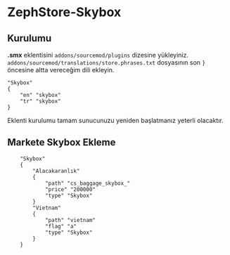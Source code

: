 # ZephStore-Skybox

## Kurulumu
**.smx** eklentisini `addons/sourcemod/plugins` dizesine yükleyiniz.
`addons/sourcemod/translations/store.phrases.txt` dosyasının son `}` öncesine altta vereceğim dili ekleyin.

    "Skybox"
	{
		"en" "skybox"
		"tr" "skybox"
	}

Eklenti kurulumu tamam sunucunuzu yeniden başlatmanız yeterli olacaktır.

## Markete Skybox Ekleme

        "Skybox"
        {
        	"Alacakaranlık"
            {
            	"path" "cs_baggage_skybox_"
                "price" "200000"
                "type" "Skybox"
            }
            "Vietnam"
            {
            	"path" "vietnam"
                "flag" "a"
                "type" "Skybox"
            }
        }
